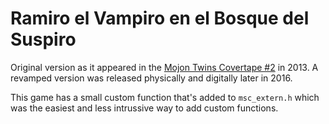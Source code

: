 # Ramiro el Vampiro en el Bosque del Suspiro

Original version as it appeared in the [Mojon Twins Covertape #2](https://www.mojontwins.com/juegos_mojonos/mojon-twins-covertape-2/) in 2013. A revamped version was released physically and digitally later in 2016.

This game has a small custom function that's added to `msc_extern.h` which was the easiest and less intrussive way to add custom functions.
